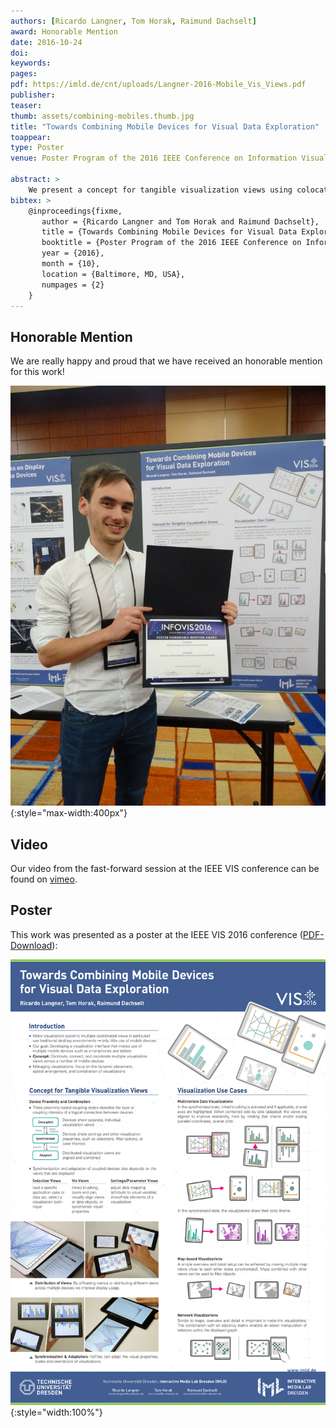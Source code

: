 ```yaml
---
authors: [Ricardo Langner, Tom Horak, Raimund Dachselt]
award: Honorable Mention
date: 2016-10-24
doi:
keywords:
pages:
pdf: https://imld.de/cnt/uploads/Langner-2016-Mobile_Vis_Views.pdf
publisher:
teaser:
thumb: assets/combining-mobiles.thumb.jpg
title: "Towards Combining Mobile Devices for Visual Data Exploration"
toappear:
type: Poster
venue: Poster Program of the 2016 IEEE Conference on Information Visualization (InfoVis)

abstract: >
    We present a concept for tangible visualization views using colocated,     spatially-aware mobile devices. The proposed concept takes advantage of ad-hoc device combinations and spatial arrangements, allowing users to interact with multiple coordinated visualization views distributed across mobile displays. In this work, we describe the basics of this concept and illustrate the potential of our approach by describing and implementing use cases of various visualization techniques.
bibtex: >
    @inproceedings{fixme,
       author = {Ricardo Langner and Tom Horak and Raimund Dachselt},
       title = {Towards Combining Mobile Devices for Visual Data Exploration},
       booktitle = {Poster Program of the 2016 IEEE Conference on Information Visualization (InfoVis)},
       year = {2016},
       month = {10},
       location = {Baltimore, MD, USA},
       numpages = {2}
    }
---
```


## Honorable Mention
We are really happy and proud that we have received an honorable mention for this work!

![honorable mention](./assets/combining-mobiles.honorable_mention.jpg){:style="max-width:400px"}

## Video
Our video from the fast-forward session at the IEEE VIS conference can be found on [vimeo](https://vimeo.com/182985048).

## Poster
This work was presented as a poster at the IEEE VIS 2016 conference ([PDF-Download](https://imld.de/cnt/uploads/Langner-2016-Mobile_Vis_Views-Poster.pdf)):

![poster](./assets/combining-mobiles.poster.png){:style="width:100%"}